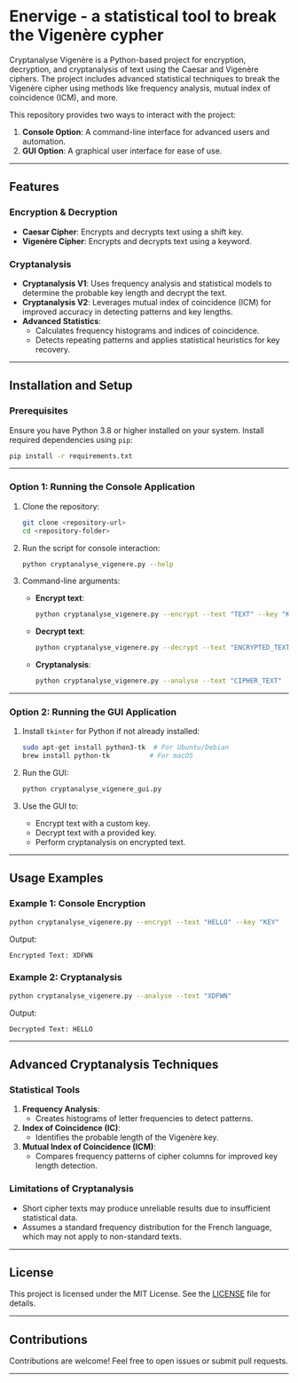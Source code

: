 # Enervige - a statistical tool to break the Vigenère cypher

Cryptanalyse Vigenère is a Python-based project for encryption, decryption, and cryptanalysis of text using the Caesar and Vigenère ciphers. The project includes advanced statistical techniques to break the Vigenère cipher using methods like frequency analysis, mutual index of coincidence (ICM), and more.

This repository provides two ways to interact with the project:
1. **Console Option**: A command-line interface for advanced users and automation.
2. **GUI Option**: A graphical user interface for ease of use.

---

## Features

### Encryption & Decryption
- **Caesar Cipher**: Encrypts and decrypts text using a shift key.
- **Vigenère Cipher**: Encrypts and decrypts text using a keyword.

### Cryptanalysis
- **Cryptanalysis V1**: Uses frequency analysis and statistical models to determine the probable key length and decrypt the text.
- **Cryptanalysis V2**: Leverages mutual index of coincidence (ICM) for improved accuracy in detecting patterns and key lengths.
- **Advanced Statistics**:
  - Calculates frequency histograms and indices of coincidence.
  - Detects repeating patterns and applies statistical heuristics for key recovery.

---

## Installation and Setup

### Prerequisites
Ensure you have Python 3.8 or higher installed on your system. Install required dependencies using `pip`:

```bash
pip install -r requirements.txt
```

---

### Option 1: Running the Console Application

1. Clone the repository:
   ```bash
   git clone <repository-url>
   cd <repository-folder>
   ```

2. Run the script for console interaction:
   ```bash
   python cryptanalyse_vigenere.py --help
   ```

3. Command-line arguments:
   - **Encrypt text**:
     ```bash
     python cryptanalyse_vigenere.py --encrypt --text "TEXT" --key "KEY"
     ```
   - **Decrypt text**:
     ```bash
     python cryptanalyse_vigenere.py --decrypt --text "ENCRYPTED_TEXT" --key "KEY"
     ```
   - **Cryptanalysis**:
     ```bash
     python cryptanalyse_vigenere.py --analyse --text "CIPHER_TEXT"
     ```

---

### Option 2: Running the GUI Application

1. Install `tkinter` for Python if not already installed:
   ```bash
   sudo apt-get install python3-tk  # For Ubuntu/Debian
   brew install python-tk          # For macOS
   ```

2. Run the GUI:
   ```bash
   python cryptanalyse_vigenere_gui.py
   ```

3. Use the GUI to:
   - Encrypt text with a custom key.
   - Decrypt text with a provided key.
   - Perform cryptanalysis on encrypted text.

---

## Usage Examples

### Example 1: Console Encryption
```bash
python cryptanalyse_vigenere.py --encrypt --text "HELLO" --key "KEY"
```
Output:
```
Encrypted Text: XDFWN
```

### Example 2: Cryptanalysis
```bash
python cryptanalyse_vigenere.py --analyse --text "XDFWN"
```
Output:
```
Decrypted Text: HELLO
```

---

## Advanced Cryptanalysis Techniques

### Statistical Tools
1. **Frequency Analysis**:
   - Creates histograms of letter frequencies to detect patterns.
2. **Index of Coincidence (IC)**:
   - Identifies the probable length of the Vigenère key.
3. **Mutual Index of Coincidence (ICM)**:
   - Compares frequency patterns of cipher columns for improved key length detection.

### Limitations of Cryptanalysis
- Short cipher texts may produce unreliable results due to insufficient statistical data.
- Assumes a standard frequency distribution for the French language, which may not apply to non-standard texts.

---

## License

This project is licensed under the MIT License. See the [LICENSE](LICENSE) file for details.

---

## Contributions

Contributions are welcome! Feel free to open issues or submit pull requests.

---
